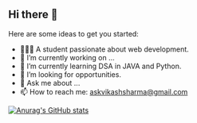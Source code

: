 ## Hi there 👋


Here are some ideas to get you started:

- 👨🏽‍💻 A student passionate about web development.
- 🔭 I’m currently working on ...
- 🌱 I’m currently learning DSA in JAVA and Python.
- 🤔 I’m looking for opportunities.
- 💬 Ask me about ...
- 📫 How to reach me: askvikashsharma@gmail.com

[![Anurag's GitHub stats](https://github-readme-stats.vercel.app/api?username=askvs)](https://github.com/askvs/github-readme-stats)
